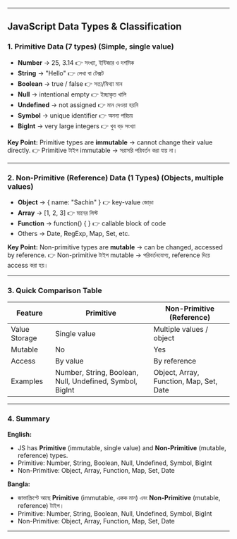 
---

## **JavaScript Data Types & Classification**

### **1. Primitive Data (7 types)** (Simple, single value)

* **Number** → 25, 3.14
  👉 সংখ্যা, ইন্টিজার ও দশমিক
* **String** → "Hello"
  👉 লেখা বা টেক্সট
* **Boolean** → true / false
  👉 সত্য/মিথ্যা মান
* **Null** → intentional empty
  👉 ইচ্ছাকৃত খালি
* **Undefined** → not assigned
  👉 মান দেওয়া হয়নি
* **Symbol** → unique identifier
  👉 অনন্য পরিচয়
* **BigInt** → very large integers
  👉 খুব বড় সংখ্যা

**Key Point:** Primitive types are **immutable** → cannot change their value directly.
👉 Primitive টাইপ immutable → সরাসরি পরিবর্তন করা যায় না।

---

### **2. Non-Primitive (Reference) Data (1 Types)** (Objects, multiple values)

* **Object** → { name: "Sachin" }
  👉 key-value জোড়া
* **Array** → \[1, 2, 3]
  👉 মানের লিস্ট
* **Function** → function() { }
  👉 callable block of code
* Others → Date, RegExp, Map, Set, etc.

**Key Point:** Non-primitive types are **mutable** → can be changed, accessed by reference.
👉 Non-primitive টাইপ mutable → পরিবর্তনযোগ্য, reference দিয়ে access করা হয়।

---

### **3. Quick Comparison Table**

| Feature       | Primitive                                                | Non-Primitive (Reference)               |
| ------------- | -------------------------------------------------------- | --------------------------------------- |
| Value Storage | Single value                                             | Multiple values / object                |
| Mutable       | No                                                       | Yes                                     |
| Access        | By value                                                 | By reference                            |
| Examples      | Number, String, Boolean, Null, Undefined, Symbol, BigInt | Object, Array, Function, Map, Set, Date |

---

### **4. Summary**

**English:**

* JS has **Primitive** (immutable, single value) and **Non-Primitive** (mutable, reference) types.
* Primitive: Number, String, Boolean, Null, Undefined, Symbol, BigInt
* Non-Primitive: Object, Array, Function, Map, Set, Date

**Bangla:**

* জাভাস্ক্রিপ্টে আছে **Primitive** (immutable, একক মান) এবং **Non-Primitive** (mutable, reference) টাইপ।
* Primitive: Number, String, Boolean, Null, Undefined, Symbol, BigInt
* Non-Primitive: Object, Array, Function, Map, Set, Date

---


